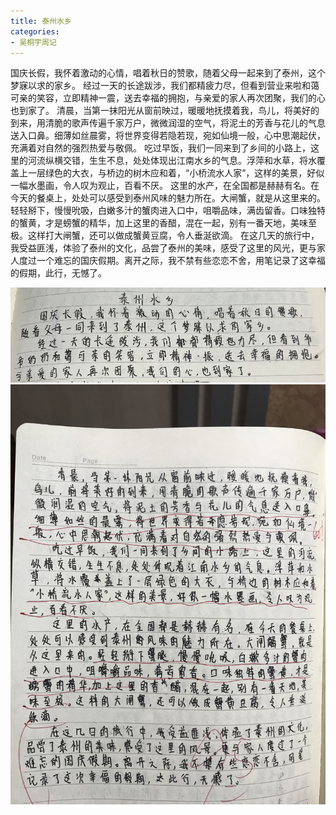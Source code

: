 ```yaml
---
title: 泰州水乡
categories:
- 吴桐宇周记
---
```

国庆长假，我怀着激动的心情，唱着秋日的赞歌，随着父母一起来到了泰州，这个梦寐以求的家乡。
经过一天的长途跋涉，我们都精疲力尽，但看到营业来啦和蔼可亲的笑容，立即精神一震，送去幸福的拥抱，与亲爱的家人再次团聚，我们的心也到家了。
清晨，当第一抹阳光从窗前映过，暖暖地抚摸着我，鸟儿，将美好的到来，用清脆的歌声传遍千家万户，微微润湿的空气，将泥土的芳香与花儿的气息送入口鼻。细薄如丝晨雾，将世界变得若隐若现，宛如仙境一般，心中思潮起伏，充满着对自然的强烈热爱与敬佩。
吃过早饭，我们一同来到了乡间的小路上，这里的河流纵横交错，生生不息，处处体现出江南水乡的气息。浮萍和水草，将水覆盖上一层绿色的大衣，与桥边的树木应和着，“小桥流水人家”，这样的美景，好似一幅水墨画，令人叹为观止，百看不厌。
这里的水产，在全国都是赫赫有名。在今天的餐桌上，处处可以感受到泰州风味的魅力所在。大闸蟹，就是从这里来的。轻轻掰下，慢慢吮吸，白嫩多汁的蟹肉进入口中，咀嚼品味，满齿留香。口味独特的蟹黄，才是螃蟹的精华，加上这里的香醋，混在一起，别有一番天地，美味至极。这样打大闸蟹，还可以做成蟹黄豆腐，令人垂涎欲滴。
在这几天的旅行中，我受益匪浅，体验了泰州的文化，品尝了泰州的美味，感受了这里的风光，更与家人度过一个难忘的国庆假期。离开之际，我不禁有些恋恋不舍，用笔记录了这幸福的假期，此行，无憾了。

![image](/public/image/2019/20191006-1.png)
![image](/public/image/2019/20191006-2.jpg)